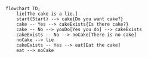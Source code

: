 
<!--
**aircooledjacob/aircooledjacob** is a ✨ _special_ ✨ repository because its `README.md` (this file) appears on your GitHub profile.

Here are some ideas to get you started:

- 🔭 I’m currently working on ...
- 🌱 I’m currently learning ...
- 👯 I’m looking to collaborate on ...
- 🤔 I’m looking for help with ...
- 💬 Ask me about ...
- 📫 How to reach me: ...
- 😄 Pronouns: ...
- ⚡ Fun fact: ...
-->

```mermaid
flowchart TD;
    lie[The cake is a lie.]
    start(Start) --> cake{Do you want cake?}
    cake -- Yes --> cakeExists{Is there cake?}
    cake -- No --> youDo[Yes you do] --> cakeExists
    cakeExists -- No --> noCake[There is no cake]
    noCake --> lie
    cakeExists -- Yes --> eat[Eat the cake]
    eat --> noCake
 ```
 
